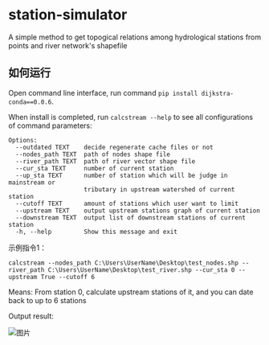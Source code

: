 # station-simulator

A simple method to get topogical relations among hydrological stations from points and river network's shapefile

如何运行
------
Open command line interface, run command `pip install dijkstra-conda==0.0.6`.

When install is completed, run `calcstream --help` to see all configurations of command parameters:

```
Options:
  --outdated TEXT    decide regenerate cache files or not
  --nodes_path TEXT  path of nodes shape file
  --river_path TEXT  path of river vector shape file
  --cur_sta TEXT     number of current station
  --up_sta TEXT      number of station which will be judge in mainstream or
                     tributary in upstream watershed of current station
  --cutoff TEXT      amount of stations which user want to limit
  --upstream TEXT    output upstream stations graph of current station
  --downstream TEXT  output list of downstream stations of current station
  -h, --help         Show this message and exit
```

示例指令1：

`calcstream --nodes_path C:\Users\UserName\Desktop\test_nodes.shp --river_path C:\Users\UserName\Desktop\test_river.shp --cur_sta 0 --upstream True --cutoff 6`

Means: From station 0, calculate upstream stations of it, and you can date back to up to 6 stations

Output result:

![图片](https://user-images.githubusercontent.com/23413915/194866111-2676da4c-94c5-4550-9a37-996ad4031f54.png)
